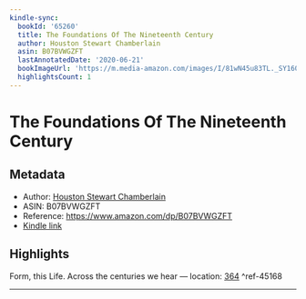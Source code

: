 ```yaml
---
kindle-sync:
  bookId: '65260'
  title: The Foundations Of The Nineteenth Century
  author: Houston Stewart Chamberlain
  asin: B07BVWGZFT
  lastAnnotatedDate: '2020-06-21'
  bookImageUrl: 'https://m.media-amazon.com/images/I/81wN45u83TL._SY160.jpg'
  highlightsCount: 1
---
```

# The Foundations Of The Nineteenth Century
## Metadata
* Author: [Houston Stewart Chamberlain](https://www.amazon.comundefined)
* ASIN: B07BVWGZFT
* Reference: https://www.amazon.com/dp/B07BVWGZFT
* [Kindle link](kindle://book?action=open&asin=B07BVWGZFT)

## Highlights
Form, this Life. Across the centuries we hear — location: [364](kindle://book?action=open&asin=B07BVWGZFT&location=364) ^ref-45168

---
